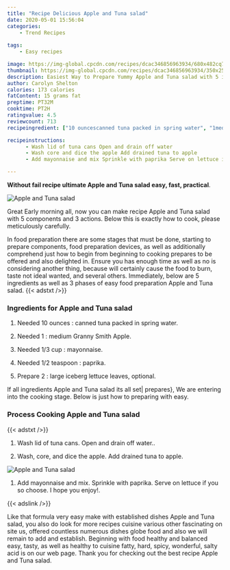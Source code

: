 ```yaml
---
title: "Recipe Delicious Apple and Tuna salad"
date: 2020-05-01 15:56:04
categories:
    - Trend Recipes
    
tags:
    - Easy recipes

image: https://img-global.cpcdn.com/recipes/dcac346856963934/680x482cq70/apple-and-tuna-salad-recipe-main-photo.jpg
thumbnail: https://img-global.cpcdn.com/recipes/dcac346856963934/350x250cq70/apple-and-tuna-salad-recipe-main-photo.jpg
description: Easiest Way to Prepare Yummy Apple and Tuna salad with 5 ingredients and 3 stages of easy cooking.
author: Carolyn Shelton
calories: 173 calories
fatContent: 15 grams fat
preptime: PT32M
cooktime: PT2H
ratingvalue: 4.5
reviewcount: 713
recipeingredient: ["10 ouncescanned tuna packed in spring water", "1medium Granny Smith Apple", "1/3 cupmayonnaise", "1/2 teaspoonpaprika", "2large iceberg lettuce leaves optional"]

recipeinstructions: 
      - Wash lid of tuna cans Open and drain off water 
      - Wash core and dice the apple Add drained tuna to apple 
      - Add mayonnaise and mix Sprinkle with paprika Serve on lettuce if you so choose  I hope you enjoy

---
```




**Without fail recipe ultimate Apple and Tuna salad easy, fast, practical**. 


![Apple and Tuna salad](https://img-global.cpcdn.com/recipes/dcac346856963934/680x482cq70/apple-and-tuna-salad-recipe-main-photo.jpg "Apple and Tuna salad")




Great Early morning all, now you can make recipe Apple and Tuna salad with 5 components and 3 actions. Below this is exactly how to cook, please meticulously carefully.

In food preparation there are some stages that must be done, starting to prepare components, food preparation devices, as well as additionally comprehend just how to begin from beginning to cooking prepares to be offered and also delighted in. Ensure you has enough time as well as no is considering another thing, because will certainly cause the food to burn, taste not ideal wanted, and several others. Immediately, below are 5 ingredients as well as 3 phases of easy food preparation Apple and Tuna salad.
{{< adstxt />}}

### Ingredients for Apple and Tuna salad


1. Needed 10 ounces : canned tuna packed in spring water.

1. Needed 1 : medium Granny Smith Apple.

1. Needed 1/3 cup : mayonnaise.

1. Needed 1/2 teaspoon : paprika.

1. Prepare 2 : large iceberg lettuce leaves, optional.



If all ingredients Apple and Tuna salad its all set| prepares}, We are entering into the cooking stage. Below is just how to preparing with easy.

### Process Cooking Apple and Tuna salad

{{< adstxt />}}


1. Wash lid of tuna cans. Open and drain off water..



1. Wash, core, and dice the apple. Add drained tuna to apple.



![Apple and Tuna salad](https://img-global.cpcdn.com/steps/3d3fa6a185263274/160x128cq70/apple-and-tuna-salad-recipe-step-2-photo.jpg" "Apple and Tuna salad")



1. Add mayonnaise and mix. Sprinkle with paprika. Serve on lettuce if you so choose.  I hope you enjoy!.





{{< adslink />}}

Like that formula very easy make with established dishes Apple and Tuna salad, you also do look for more recipes cuisine various other fascinating on site us, offered countless numerous dishes globe food and also we will remain to add and establish. Beginning with food healthy and balanced easy, tasty, as well as healthy to cuisine fatty, hard, spicy, wonderful, salty acid is on our web page. Thank you for checking out the best recipe Apple and Tuna salad.
